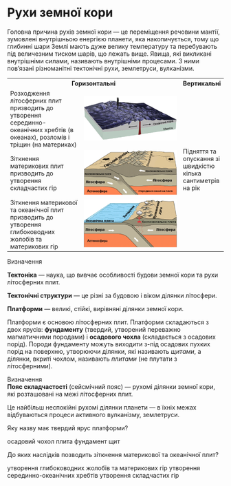
Рухи земної кори
================

Головна причина рухів земної кори — це переміщення речовини мантії, зумовлені внутрішньою енергією планети, яка накопичується, тому що глибинні шари Землі мають дуже велику температуру та перебувають під величезним тиском шарів, що лежать вище. Явища, які викликані внутрішніми силами, називають внутрішніми процесами. З ними пов’язані різноманітні тектонічні рухи, землетруси, вулканізми.

<table>
  <tr>
    <th colspan="2">Горизонтальнi</th>
    <th>Вертикальнi</th>
  </tr>
  <tr>
    <td width="35%">Розходження лiтосферних плит призводить до утворення серединно-океанiчних хребтiв (в океанах), розломiв i трiщин (на материках)</td>
    <td width="50%"><img src="5.png"/></td>
    <td width="15%" rowspan="3">Пiдняття та опускання зi швидкiстю кiлька сантиметрiв на рiк</td>
  </tr>
  <tr>
    <td>Зiткнення материкових плит призводить до утворення складчастих гiр</td>
    <td><img src="6.png"/></td>
  </tr>
  <tr>
    <td>Зiткнення материкової та океанiчної плит призводить до утворення глибоководних жолобiв та материкових гiр</td>
    <td><img src="7.png"/></td>
  </tr>
</table>


<div class="eoz-wrap">
<span class="eoz">Визначення</span>
<div class="eoz-text">
<p><b>Тектонiка</b> — наука, що вивчає особливостi будови земної кори та рухи лiтосферних плит.</p>
<p><b>Тектонiчнi структури</b> — це рiзнi за будовою i вiком дiлянки лiтосфери.</p>
<b>Платформи</b> — великi, стiйкi, вирiвнянi дiлянки земної кори.
</div>
</div>


Платформи є основою літосферних плит. Платформи складаються з двох ярусів: **фундаменту** (твердий, утворений переважно магматичними породами) і **осадового чохла** (складається з осадових порід). Породи фундаменту можуть виходити з-під осадових пухких порід на поверхню, утворюючи ділянки, які називають *щитами*, а ділянки, вкриті чохлом, називають *плитами* (не плутати з літосферними).

<div class="eoz-wrap">
<span class="eoz">Визначення</span>
<div class="eoz-text">
<b>Пояс складчастостi</b> (сейсмiчний пояс) — рухомi дiлянки земної кори, якi розташованi на межi лiтосферних плит.
</div>
</div>

Це найбільш неспокійні рухомі ділянки планети — в їхніх межах відбуваються процеси активного вулканізму, землетруси.

<quiz>
<question>
<p>Яку назву має твердий ярус платформи?</p>
<answer>осадовий чохол</answer>
<answer>плита</answer>
<answer correct>фундамент</answer>
<answer>щит</answer>
</question>
<question>
<p>До яких наслідків позводить зiткнення материкової та океанiчної плит?</p>
<answer correct>утворення глибоководних жолобiв та материкових гiр</answer>
<answer>утворення серединно-океанiчних хребтiв</answer>
<answer>утворення складчастих гiр</answer>
</question>
</quiz>
